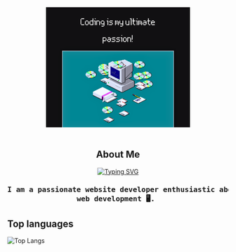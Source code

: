 <div align=center>

<!-- header -->

<img src="header.png" alt="image" width="65%" height="auto">

<br>
<br>

## About Me

[![Typing SVG](https://readme-typing-svg.herokuapp.com?font=Fira+Code&weight=700&size=24&pause=1500&color=E6E5F7&random=false&width=435&lines=Hi+there+i'm+Rizki+Romdhoni++%F0%9F%91%8B)](https://git.io/typing-svg)

### <pre> I am a passionate website developer enthusiastic about technology 🤖 and web development 🖥️. </pre>
</div>

## Top languages

![Top Langs](https://github-readme-stats.vercel.app/api/top-langs/?username=RizkiRdm&langs_count=3)


